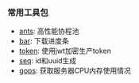 


### 常用工具包

   - [ants](https://github.com/WangJiu-czy/golang-demo/tree/main/utils/ants): 高性能协程池
   - [bar](https://github.com/WangJiu-czy/golang-demo/tree/main/utils/bar): 下载进度条
   - [token](https://github.com/WangJiu-czy/golang-demo/tree/main/utils/token): 使用jwt加密生产token
   - [seq](https://github.com/WangJiu-czy/golang-demo/tree/main/utils/seq): id和uuid生成
   - [gops](https://github.com/WangJiu-czy/golang-demo/tree/main/utils/gops): 获取服务器CPU内存使用情况
   